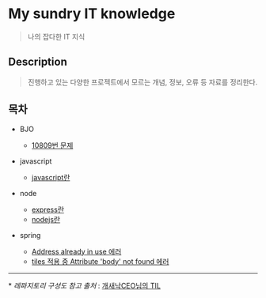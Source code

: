 My sundry IT knowledge
===
> 나의 잡다한 IT 지식

Description
---
> 진행하고 있는 다양한 프로젝트에서 모르는 개념, 정보, 오류 등 자료를 정리한다.

목차
---
- BJO
	- [10809번 문제](https://github.com/KimSoyoung227/til/blob/master/BJO/%5B20210107%5D%2010809%EB%AC%B8%EC%A0%9C.md)
	
- javascript
	- [javascript란](https://github.com/KimSoyoung227/til/blob/master/javascript/%5B20191112%5D%20javascript%EB%9E%80.md)
- node
	- [express란](https://github.com/KimSoyoung227/til/blob/master/node/%5B20191112%5D%20express%EB%9E%80.md)
	- [nodejs란](https://github.com/KimSoyoung227/til/blob/master/node/%5B20191112%5D%20nodejs%EB%9E%80.md)
- spring
	- [Address already in use 에러](https://github.com/KimSoyoung227/til/blob/master/spring/%5B20191030%5D%20Address%20already%20in%20use%20%EC%97%90%EB%9F%AC.md)
	- [tiles 적용 중 Attribute 'body' not found 에러](https://github.com/KimSoyoung227/til/blob/master/spring/%5B20191031%5D%20tiles%20%EC%A0%81%EC%9A%A9%20%EC%A4%91%20Attribute%20'body'%20not%20found%20%EC%97%90%EB%9F%AC.md)



---
\* _레파지토리 구성도 참고 출처_ : [개새낙CEO님의 TIL](https://github.com/yj-oh/til#-database)